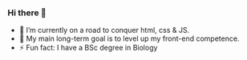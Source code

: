 ### Hi there 👋
- 🌱 I’m currently on a road to conquer html, css & JS.
- 🔭 My main long-term goal is to level up my front-end competence.
- ⚡ Fun fact: I have a BSc degree in Biology

<!--
**psychonautweb/psychonautweb** is a ✨ _special_ ✨ repository because its `README.md` (this file) appears on your GitHub profile.

Here are some ideas to get you started:

- 🔭 I’m currently working on my front end development skills
- 🌱 I’m currently learning html, css & JS
- 👯 I’m looking to collaborate ...
- 🤔 I’m looking for help with ...
- 💬 Ask me about anything
- 📫 How to reach me: tbd
- 😄 Pronouns: ...
- ⚡ Fun fact: ...
-->
